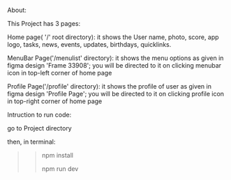 About:

This Project has 3 pages:

Home page( '/' root directory): it shows the User name, photo, score, app logo, tasks, news, events, updates, birthdays, quicklinks.


MenuBar Page('/menulist' directory): it shows the menu options as given in figma design 'Frame 33908'; 
you will be directed to it on clicking menubar icon in top-left corner of home page 


Profile Page('/profile' directory): it shows the profile of user as given in figma design 'Profile Page'; 
you will be directed to it on clicking profile icon in top-right corner of home page

Intruction to run code:

go to Project directory

then, in terminal:

>> npm install
>> 
>> npm run dev

